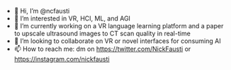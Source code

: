 - 👋 Hi, I’m @ncfausti
- 👀 I’m interested in VR, HCI, ML, and AGI
- 🌱 I’m currently working on a VR language learning platform and a paper to upscale ultrasound images to CT scan quality in real-time
- 💞️ I’m looking to collaborate on VR or novel interfaces for consuming AI
- 📫 How to reach me: dm on https://twitter.com/NickFausti or https://instagram.com/nickfausti

<!---
ncfausti/ncfausti is a ✨ special ✨ repository because its `README.md` (this file) appears on your GitHub profile.
You can click the Preview link to take a look at your changes.
--->
